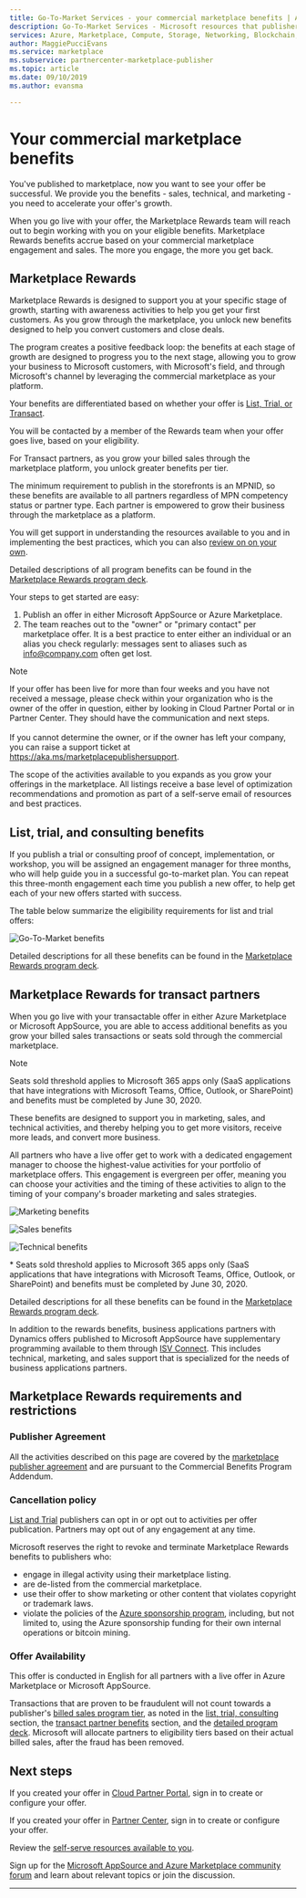 ```yaml
---
title: Go-To-Market Services - your commercial marketplace benefits | Azure
description: Go-To-Market Services - Microsoft resources that publishers can use are described in this section.
services: Azure, Marketplace, Compute, Storage, Networking, Blockchain, Security, Partner Center
author: MaggiePucciEvans
ms.service: marketplace
ms.subservice: partnercenter-marketplace-publisher
ms.topic: article
ms.date: 09/10/2019
ms.author: evansma

---
```


# Your commercial marketplace benefits

You've published to marketplace, now you want to see your offer be successful. We provide you the benefits - sales, technical, and marketing - you need to accelerate your offer's growth.

When you go live with your offer, the Marketplace Rewards team will reach out to begin working with you on your eligible benefits. Marketplace Rewards benefits accrue based on your commercial marketplace engagement and sales. The more you engage, the more you get back.

## Marketplace Rewards

Marketplace Rewards is designed to support you at your specific stage of growth, starting with awareness activities to help you get your first customers. As you grow through the marketplace, you unlock new benefits designed to help you convert customers and close deals. 

The program creates a positive feedback loop: the benefits at each stage of growth are designed to progress you to the next stage, allowing you to grow your business to Microsoft customers, with Microsoft's field, and through Microsoft's channel by leveraging the commercial marketplace as your platform. 

Your benefits are differentiated based on whether your offer is [List, Trial, or Transact](https://docs.microsoft.com/azure/marketplace/determine-your-listing-type#choose-a-publishing-option).

You will be contacted by a member of the Rewards team when your offer goes live, based on your eligibility. 

For Transact partners, as you grow your billed sales through the marketplace platform, you unlock greater benefits per tier. 

The minimum requirement to publish in the storefronts is an MPNID, so these benefits are available to all partners regardless of MPN competency status or partner type. Each partner is empowered to grow their business through the marketplace as a platform. 

You will get support in understanding the resources available to you and in implementing the best practices, which you can also [review on on your own](https://partner.microsoft.com/asset/collection/azure-marketplace-and-appsource-publisher-toolkit#/). 

Detailed descriptions of all program benefits can be found in the [Marketplace Rewards program deck](https://aka.ms/marketplacerewards).

Your steps to get started are easy:

1. Publish an offer in either Microsoft AppSource or Azure Marketplace.
2. The team reaches out to the "owner" or "primary contact" per marketplace offer. It is a best practice to enter either an individual or an alias you check regularly: messages sent to aliases such as info@company.com often get lost.

>[!Note]
>If your offer has been live for more than four weeks and you have not received a message, please check within your organization who is the owner of the offer in question, either by looking in Cloud Partner Portal or in Partner Center. They should have the communication and next steps. <br> <br> If you cannot determine the owner, or if the owner has left your company, you can raise a support ticket at https://aka.ms/marketplacepublishersupport.

The scope of the activities available to you expands as you grow your offerings in the marketplace. All listings receive a base level of optimization recommendations and promotion as part of a self-serve email of resources and best practices.

## List, trial, and consulting benefits

If you publish a trial or consulting proof of concept, implementation, or workshop, you will be assigned an engagement manager for three months, who will help guide you in a successful go-to-market plan. You can repeat this three-month engagement each time you publish a new offer, to help get each of your new offers started with success.

The table below summarize the eligibility requirements for list and trial offers:

![Go-To-Market benefits](./media/marketplace-publishers-guide/gtm-eligibility-requirements.png)

Detailed descriptions for all these benefits can be found in the [Marketplace Rewards program deck](https://aka.ms/marketplacerewards).

## Marketplace Rewards for transact partners

When you go live with your transactable offer in either Azure Marketplace or Microsoft AppSource, you are able to access additional benefits as you grow your billed sales transactions or seats sold through the commercial marketplace. 

>[!Note]
>Seats sold threshold applies to Microsoft 365 apps only (SaaS applications that have integrations with Microsoft Teams, Office, Outlook, or SharePoint) and benefits must be completed by June 30, 2020.

These benefits are designed to support you in marketing, sales, and technical activities, and thereby helping you to get more visitors, receive more leads, and convert more business.

All partners who have a live offer get to work with a dedicated engagement manager to choose the highest-value activities for your portfolio of marketplace offers. This engagement is evergreen per offer, meaning you can choose your activities and the timing of these activities to align to the timing of your company's broader marketing and sales strategies. 

![Marketing benefits](./media/marketplace-publishers-guide/marketing-benefit.png)

![Sales benefits](./media/marketplace-publishers-guide/sales-benefit.png)

![Technical benefits](./media/marketplace-publishers-guide/technical-benefit.png)

\* Seats sold threshold applies to Microsoft 365 apps only (SaaS applications that have integrations with Microsoft Teams, Office, Outlook, or SharePoint) and benefits must be completed by June 30, 2020.

Detailed descriptions for all these benefits can be found in the [Marketplace Rewards program deck](https://aka.ms/marketplacerewards).

In addition to the rewards benefits, business applications partners with Dynamics offers published to Microsoft AppSource have supplementary programming available to them through [ISV Connect](https://partner.microsoft.com/solutions/business-applications/isv-overview). This includes technical, marketing, and sales support that is specialized for the needs of business applications partners.

## Marketplace Rewards requirements and restrictions

### Publisher Agreement

All the activities described on this page are covered by the [marketplace publisher agreement](https://go.microsoft.com/fwlink/?LinkID=699560) and are pursuant to the Commercial Benefits Program Addendum.

### Cancellation policy

[List and Trial](https://docs.microsoft.com/azure/marketplace/determine-your-listing-type) publishers can opt in or opt out to activities per offer publication. Partners may opt out of any engagement at any time. 

Microsoft reserves the right to revoke and terminate Marketplace Rewards benefits to publishers who: 

* engage in illegal activity using their marketplace listing.
* are de-listed from the commercial marketplace. 
* use their offer to show marketing or other content that violates copyright or trademark laws.
* violate the policies of the [Azure sponsorship program](https://azure.microsoft.com/offers/ms-azr-0036p/), including, but not limited to, using the Azure sponsorship funding for their own internal operations or bitcoin mining. 

### Offer Availability

This offer is conducted in English for all partners with a live offer in Azure Marketplace or Microsoft AppSource.

Transactions that are proven to be fraudulent will not count towards a publisher's [billed sales program tier](https://aka.ms/marketplacepublisherrewards), as noted in the [list, trial, consulting](#list-trial-and-consulting-benefits) section, the [transact partner benefits](#marketplace-rewards-for-transact-partners) section, and the [detailed program deck](https://aka.ms/marketplacepublisherrewards). Microsoft will allocate partners to eligibility tiers based on their actual billed sales, after the fraud has been removed. 

## Next steps

If you created your offer in [Cloud Partner Portal](https://cloudpartner.azure.com), sign in to create or configure your offer.

If you created your offer in [Partner Center](https://partner.microsoft.com/en-us/dashboard/commercial-marketplace/overview), sign in to create or configure your offer.

Review the [self-serve resources available to you](https://partner.microsoft.com/asset/collection/azure-marketplace-and-appsource-publisher-toolkit#/).

Sign up for the [Microsoft AppSource and Azure Marketplace community forum](https://www.microsoftpartnercommunity.com/t5/Azure-Marketplace-and-AppSource/bd-p/2222) and learn about relevant topics or join the discussion.

---
